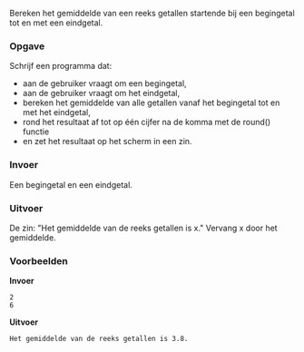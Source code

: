 Bereken het gemiddelde van een reeks getallen startende bij een begingetal tot en met een eindgetal.

### Opgave

Schrijf een programma dat:
- aan de gebruiker vraagt om een begingetal,
- aan de gebruiker vraagt om het eindgetal,
- bereken het gemiddelde van alle getallen vanaf het begingetal tot en met het eindgetal,
- rond het resultaat af tot op één cijfer na de komma met de round() functie
- en zet het resultaat op het scherm in een zin.

### Invoer

Een begingetal en een eindgetal.

### Uitvoer

De zin: "Het gemiddelde van de reeks getallen is x."
Vervang x door het gemiddelde.

### Voorbeelden

**Invoer**
    
    2
    6

**Uitvoer**
    
    Het gemiddelde van de reeks getallen is 3.8.
    
